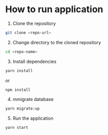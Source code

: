 
# How to run application
1. Clone the repository
```bash
git clone <repo-url>
```

2. Change directory to the cloned repository
```bash
cd <repo-name>
```

3. Install dependencies
```bash
yarn install
```
or 
```bash
npm install
```

4. mmigrate database
```bash
yarn migrate:up
```

5. Run the application
```bash
yarn start
```



